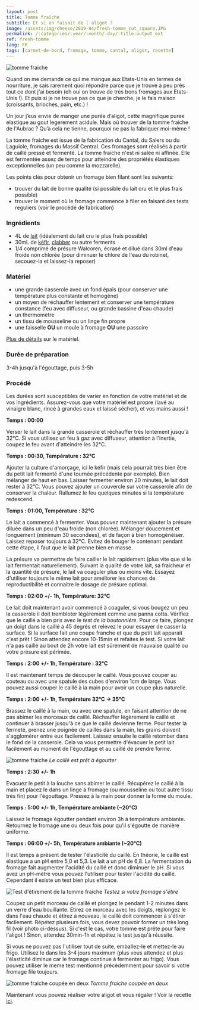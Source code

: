 ```yaml
---
layout: post
title: Tomme fraîche
subtitle: Et si on faisait de l'aligot ?
image: /assets/img/cheese/2019-04/fresh-tomme_cut_square.JPG
permalink: /:categories/:year/:month/:day/:title:output_ext
ref: fresh-tomme
lang: FR
tags: [carnet-de-bord, fromage, tomme, cantal, aligot, recette]
---
```


![tomme fraiche]({{site.baseurl}}/assets/img/cheese/2019-04/fresh-tomme.JPG)

<!--excerpt.start-->
Quand on me demande ce qui me manque aux Etats-Unis en termes de nourriture, je sais rarement quoi répondre parce que je trouve à peu près tout ce dont j'ai besoin (eh oui on trouve de très bons fromages aux Etats-Unis !). 
Et puis si je ne trouve pas ce que je cherche, je le fais maison (croissants, brioches, pain, etc.) !

Un jour j’eus envie de manger une purée d’aligot, cette magnifique puree elastique au gout legerement acidule.
Mais où trouver de la tomme fraiche de l'Aubrac ? 
Qu’à cela ne tienne, pourquoi ne pas la fabriquer moi-même ! 
<!--excerpt.end-->

La tomme fraiche est issue de la fabrication du Cantal, du Salers ou du Laguiole, fromages du Massif Central.
Ces fromages sont réalisés à partir de caillé pressé et fermenté. La tomme fraiche n'est ni salée ni affinée. 
Elle est fermentée assez de temps pour atteindre des propriétés élastiques exceptionnelles (un peu comme la mozzarelle).

Les points clés pour obtenir un fromage bien filant sont les suivants:
- trouver du lait de bonne qualité (si possible du lait cru et le plus frais possible)
- trouver le moment où le fromage commence à filer en faisant des tests reguliers (voir le procédé de fabrication)


### Ingrédients

- 4L de [lait]({{site.baseurl}}/2019/03/02/lait-cru.html) (idéalement du lait cru le plus frais possible)
- 30mL de [kéfir]({{site.baseurl}}/2019/05/22/culture-de-demarrage.html), [clabber]({{site.baseurl}}/2019/06/14/faire-son-levain-de-lait.html) ou autre ferments
- 1/4 comprimé de présure Walcoren, écrasé et dilué dans 30ml d'eau froide non chlorée (pour diminuer le chlore de l'eau du robinet, secouez-la et laissez-la reposer)

### Matériel

- une grande casserole avec un fond épais (pour conserver une température plus constante et homogène)
- un moyen de réchauffer lentement et conserver une température constance (feu avec diffuseur, ou grande bassine d'eau chaude)
- un thermomètre
- un tissu de mousseline ou un linge fin propre
- une faisselle **OU** un moule à fromage **OU** une passoire

[Plus de détails]({{site.baseurl}}/2019/03/04/kit-minimal.html) sur le matériel.

### Durée de préparation

3-4h jusqu'à l'égouttage, puis 3-5h

### Procédé

Les durées sont susceptibles de varier en fonction de votre matériel et de vos ingrédients.
Assurez-vous que votre matériel est propre (lavé au vinaigre blanc, rincé à grandes eaux et laissé sécher), et vos mains aussi !

**Temps : 00:00**

Verser le lait dans la grande casserole et réchauffer très lentement jusqu'à 32°C. Si vous utilisez un feu à gaz avec diffuseur, attention à l'inertie, coupez le feu avant d'atteindre les 32°C.

**Temps : 00:30, Température : 32°C**

Ajouter la culture d'amorçage, ici le kéfir (mais cela pourrait très bien être du petit lait fermenté d'une tournée précédente par exemple). 
Bien mélanger de haut en bas. 
Laisser fermenter environ 20 minutes, le lait doit rester à 32°C. 
Vous pouvez ajouter un couvercle sur votre casserole afin de conserver la chaleur. 
Rallumez le feu quelques minutes si la température redescend.

**Temps : 01:00, Température : 32°C** 

Le lait a commencé à fermenter. Vous pouvez maintenant ajouter la présure diluée dans un peu d'eau froide (non chlorée). 
Mélanger doucement et longuement (minimum 30 secondees), et de façon à bien homogénéiser. 
Laissez reposer toujours à 32°C. 
Evitez de bouger le contenant pendant cette étape, il faut que le lait prenne bien en masse.

La présure va permettre de faire cailler le lait rapidement (plus vite que si le lait fermentait naturellement). 
Suivant la qualité de votre lait, sa fraicheur et la quantité de présure, le lait va coaguler plus ou moins vite. 
Essayez d'utiliser toujours le même lait pour améliorer les chances de reproductibilité et connaitre le dosage de présure optimal. 

**Temps : 02:00 +/- 1h, Température: 32°C**

Le lait doit maintenant avoir commencé à coaguler, si vous bougez un peu la casserole il doit trembloter légèrement comme une panna cotta. 
Vérifiez que le caillé a bien pris avec le *test de la boutonnière*. 
Pour ce faire, plongez un doigt dans le caillé à 45 degrés et relevez le pour essayer de casser la surface. 
Si la surface fait une coupe franche et que du petit lait apparait c'est prêt ! 
Sinon attendez encore 10-15min et refaites le test. 
Si votre lait n'a pas caillé au bout de 2h votre lait est sûrement de mauvaise qualité ou votre présure est périmée.

**Temps : 2:00 +/- 1h, Température : 32°C**

Il est maintenant temps de découper le caillé. 
Vous pouvez couper au couteau ou avec une spatule des cubes d'environ 1cm de large.
Vous pouvez aussi couper le caillé à la main pour avoir un coupe plus naturelle.

**Temps : 2:00 +/- 1h, Température 32°C -> 35°C**

Brassez le caillé à la main, ou avec une spatule, en faisant attention de ne pas abimer les morceaux de caillé.
Réchauffer légèrement le caillé et continuer à brasser jusqu'à ce que le caillé devienne ferme.
Pour tester la fermeté, prenez une poignée de caillés dans la main, les grains doivent s'agglomérer entre eux facilement.
Laissez ensuite le caillé retomber dans le fond de la casserole.
Cela va vous permettre d'évacuer le petit lait facilement au moment de l'égouttage et au caillé de prendre forme.

![tomme fraiche]({{site.baseurl}}/assets/img/cheese/2019-04/fresh-tomme_curd.JPG)
*Le caillé est prêt à égoutter*

**Temps : 2:30 +/- 1h**

Evacuez le petit  à la louche sans abimer le caillé.
Récupérez le caillé à la main et placez le dans un linge à fromage (ou mousseline ou tout autre tissu très fin) pour l'égouttage. 
Pressez à la main pour donner la forme du moule.

**Temps : 5:00 +/- 1h, Température ambiante (~20°C)**

Laissez le fromage égoutter pendant environ 3h à température ambiante. 
Retournez le fromage une ou deux fois pour qu'il s'égoutte de manière uniforme.

**Temps : 06:00 +/- 5h, Température ambiante (~20°C)**

Il est temps à présent de tester l'élasticité du caillé.
En théorie, le caillé est élastique a un pH entre 5,0 et 5,3. Le lait a un pH de 6,8. 
La fermentation du fromage fait augmenter l'acidité du caillé et donc diminuer le pH.
Si vous avez un pH-mètre vous pouvez l'utiliser pour tester l'acidité du caillé. 
Cependant il existe un test bien plus efficace.

![Test d'étirement de la tomme fraiche]({{site.baseurl}}/assets/img/cheese/2019-05/stretch-curd-aligot.jpg)
*Testez si votre fromage s'étire*

Coupez un petit morceau de caillé et plongez le pendant 1-2 minutes dans un verre d'eau bouillante.
Etirez ce morceau avec les doigts, replongez le dans l'eau chaude et étirez à nouveau, le caillé doit commencer à s'étirer facilement.
Répétez plusieurs fois, vous devez pouvoir former un très long fil (voir photo ci-dessus).
Si c'est le cas, votre tomme est prête pour faire l'aligot !
Sinon, attendez 30min-1h et répétez le test jusqu'à réussite.

Si vous ne pouvez pas l'utiliser tout de suite, emballez-le et mettez-le au frigo.
Utilisez le dans les 3-4 jours maximum (plus vous attendez et plus l'élasticité diminue car le fromage continue à fermenter au frigo).
Vous pouvez utiliser le meme test mentionné précédemment pour savoir si votre fromage file toujours.

![tomme fraiche coupée en deux]({{site.baseurl}}/assets/img/cheese/2019-04/fresh-tomme_cut.JPG)
*Tomme fraiche coupée en deux*

Maintenant vous pouvez réaliser votre aligot et vous régaler ! 
Voir la recette [ici]({{site.baseurl}}/2019/05/15/aligot.html).